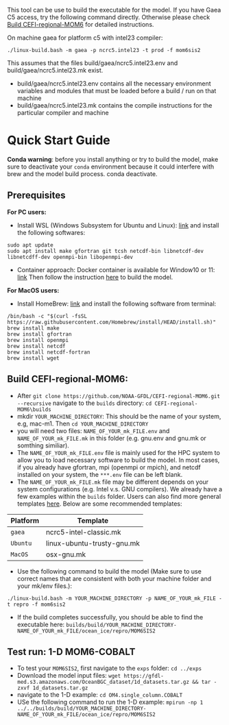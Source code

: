 This tool can be use to build the executable for the model. If you have Gaea C5 access, try the following command directly. Otherwise please check [Build CEFI-regional-MOM6](#build-cefi-regional-mom6) for detailed instructions.

On machine gaea for platform c5 with intel23 compiler:
```console
./linux-build.bash -m gaea -p ncrc5.intel23 -t prod -f mom6sis2
```
This assumes that the files build/gaea/ncrc5.intel23.env and build/gaea/ncrc5.intel23.mk exist.
-  build/gaea/ncrc5.intel23.env contains all the necessary environment variables and modules
that must be loaded before a build / run on that machine
-  build/gaea/ncrc5.intel23.mk  contains the compile instructions for the particular compiler and machine

# Quick Start Guide

**Conda warning**: before you install anything or try to build the model, make sure to deactivate your `conda` environment because it could interfere with brew and the model build process.
conda deactivate.

## Prerequisites
**For PC users:** 
- Install WSL (Windows Subsystem for Ubuntu and Linux):  [link](https://learn.microsoft.com/en-us/windows/wsl/install) and install the following softwares:
```console
sudo apt update
sudo apt install make gfortran git tcsh netcdf-bin libnetcdf-dev libnetcdff-dev openmpi-bin libopenmpi-dev
```
- Container approach: Docker container is available for Window10 or 11: [link]([https://docs.docker.com/desktop/install/windows-install/#:~:text=To%20run%20Windows%20containers%2C%20you,you%20to%20run%20Linux%20containers.&text=Docker%20only%20supports%20Docker%20Desktop,still%20within%20Microsoft's%20servicing%20timeline%20](https://docs.docker.com/desktop/install/windows-install/#:~:text=To%20run%20Windows%20containers%2C%20you,you%20to%20run%20Linux%20containers.&text=Docker%20only%20supports%20Docker%20Desktop,still%20within%20Microsoft's%20servicing%20timeline%20.)https://docs.docker.com/desktop/install/windows-install/#:~:text=To%20run%20Windows%20containers%2C%20you,you%20to%20run%20Linux%20containers.&text=Docker%20only%20supports%20Docker%20Desktop,still%20within%20Microsoft's%20servicing%20timeline%20.)
  Then follow the instruction [here](../ci/docker/README.md) to build the model.

**For MacOS users:** 
- Install HomeBrew: [link](https://brew.sh/) and install the following software from terminal:
```console
/bin/bash -c "$(curl -fsSL https://raw.githubusercontent.com/Homebrew/install/HEAD/install.sh)"
brew install make
brew install gfortran
brew install openmpi
brew install netcdf
brew install netcdf-fortran
brew install wget
```

## Build CEFI-regional-MOM6:
- After `git clone https://github.com/NOAA-GFDL/CEFI-regional-MOM6.git --recursive` navigate to the `builds` directory: `cd CEFI-regional-MOM6\builds`
- mkdir `YOUR_MACHINE_DIRECTORY`: This should be the name of your system, e.g, mac-m1. Then `cd YOUR_MACHINE_DIRECTORY`
- you will need two files: `NAME_OF_YOUR_mk_FILE.env` and `NAME_OF_YOUR_mk_FILE.mk` in this folder (e.g. gnu.env and gnu.mk or somthing similiar).
- The `NAME_OF_YOUR_mk_FILE.env` file is mainly used for the HPC system to allow you to load necessary software to build the model. In most cases, if you already have gfortran, mpi (openmpi or mpich), and netcdf installed on your system, the `***.env` file can be left blank.
- The `NAME_OF_YOUR_mk_FILE.mk` file may be different depends on your system configurations (e.g. Intel v.s. GNU compilers). We already have a few examples within the `builds` folder. Users can also find more general templates [here](https://github.com/NOAA-GFDL/mkmf/tree/af34a3f5845c5781101567e043e0dd3d93ff4145/templates). Below are some recommended templates:

| Platform          | Template |
| --------------    | ------- |
| ```gaea```        | ncrc5-intel-classic.mk |
| ```Ubuntu```      | linux-ubuntu-trusty-gnu.mk |
| ```MacOS```       | osx-gnu.mk |

- Use the following command to build the model (Make sure to use correct names that are consistent with both your machine folder and your mk/env files.):
```console
./linux-build.bash -m YOUR_MACHINE_DIRECTORY -p NAME_OF_YOUR_mk_FILE -t repro -f mom6sis2
```
- If the build completes successfully, you should be able to find the executable here: `builds/build/YOUR_MACHINE_DIRECTORY-NAME_OF_YOUR_mk_FILE/ocean_ice/repro/MOM6SIS2`

## Test run: 1-D MOM6-COBALT
- To test your `MOM6SIS2`, first navigate to the `exps` folder: `cd ../exps`
- Download the model input files: `wget https://gfdl-med.s3.amazonaws.com/OceanBGC_dataset/1d_datasets.tar.gz && tar -zxvf 1d_datasets.tar.gz`
- navigate to the 1-D example: `cd OM4.single_column.COBALT`
- USe the following command to run the 1-D example: `mpirun -np 1 ../../builds/build/YOUR_MACHINE_DIRECTORY-NAME_OF_YOUR_mk_FILE/ocean_ice/repro/MOM6SIS2`
